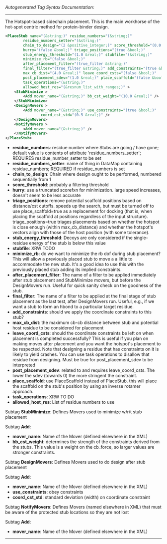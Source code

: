_Autogenerated Tag Syntax Documentation:_

---
The Hotspot-based sidechain placement. This is the main workhorse of the hot-spot centric method for protein-binder design.

```xml
<PlaceStub name="(&string;)" residue_numbers="(&string;)"
        residue_numbers_setter="(&string;)"
        chain_to_design="(2 &positive_integer;)" score_threshold="(0.0 &real;)"
        hurry="(false &bool;)" triage_positions="(true &bool;)"
        stub_energy_threshold="(1.0 &real;)" stubfile="(&string;)"
        minimize_rb="(false &bool;)"
        after_placement_filter="(true_filter &string;)"
        final_filter="(true_filter &string;)" add_constraints="(true &bool;)"
        max_cb_dist="(4.0 &real;)" leave_coord_csts="(false &bool;)"
        post_placement_sdev="(1.0 &real;)" place_scaffold="(false &bool;)"
        task_operations="(&string;)"
        allowed_host_res="(&resnum_list_with_ranges;)" >
    <StubMinimize >
        <Add mover_name="(&string;)" bb_cst_weight="(10.0 &real;)" />
    </StubMinimize>
    <DesignMovers >
        <Add mover_name="(&string;)" use_constraints="(true &bool;)"
                coord_cst_std="(0.5 &real;)" />
    </DesignMovers>
    <NotifyMovers >
        <Add mover_name="(&string;)" />
    </NotifyMovers>
</PlaceStub>
```

-   **residue_numbers**: residue number where Stubs are going / have gone; default value is contents of attribute 'residue_numbers_setter'; REQUIRES residue_number_setter to be set
-   **residue_numbers_setter**: name of thing in DataMap containing residue_numbers; REQUIRED if residue_numbers is set
-   **chain_to_design**: Chain where design ought to be performed, numbered sequentially from 1
-   **score_threshold**: probably a filtering threshold
-   **hurry**: use a truncated scorefxn for minimization. large speed increases, doesn't seem to be less accurate
-   **triage_positions**: remove potential scaffold positions based on distance/cst cutoffs. speeds up the search, but must be turned off to use place_scaffold=true as a replacement for docking (that is, when placing the scaffold at positions regardless of the input structure). triage_positions=true triages placements based on whether the hotspot is close enough (within max_cb_distance) and whether the hotspot's vectors align with those of the host position (with some tolerance).
-   **stub_energy_threshold**: Decoys are only considered if the single-residue energy of the stub is below this value
-   **stubfile**: XRW TODO
-   **minimize_rb**: do we want to minimize the rb dof during stub placement? This will allow a previously placed stub to move a a little to accommodate the new stub. It's a good idea to use this with the previously placed stub adding its implied constraints.
-   **after_placement_filter**: The name of a filter to be applied immediately after stub placement and StubMinimize movers, but before the DesignMovers run. Useful for quick sanity check on the goodness of the stub.
-   **final_filter**: The name of a filter to be applied at the final stage of stub placement as the last test, after DesignMovers run. Useful, e.g., if we want a stub to form an hbond to a particular target residue.
-   **add_constraints**: should we apply the coordinate constraints to this stub?
-   **max_cb_dist**: the maximum cb-cb distance between stub and potential host residue to be considered for placement
-   **leave_coord_csts**: should the coordinate constraints be left on when placement is completed successfully? This is useful if you plan on making moves after placement and you want the hotspot's placement to be respected. Note that designing a residue that has constraints on it is likely to yield crashes. You can use task operations to disallow that residue from designing.  Must be true for post_placement_sdev to be interpreted
-   **post_placement_sdev**: related to and requires leave_coord_csts. The lower the sdev (towards 0) the more stringent the constraint.
-   **place_scaffold**: use PlaceScaffold instead of PlaceStub. this will place the scaffold on the stub's position by using an inverse rotamer approach.
-   **task_operations**: XRW TO DO
-   **allowed_host_res**: List of residue numbers to use


Subtag **StubMinimize**:   Defines Movers used to minimize w/r/t stub placement



Subtag **Add**:   

-   **mover_name**: Name of the Mover (defined elsewhere in the XML)
-   **bb_cst_weight**: determines the strength of the constraints derived from the stubs. This value is a weight on the cb_force, so larger values are stronger constraints.

Subtag **DesignMovers**:   Defines Movers used to do design after stub placement



Subtag **Add**:   

-   **mover_name**: Name of the Mover (defined elsewhere in the XML)
-   **use_constraints**: obey constraints
-   **coord_cst_std**: standard deviation (width) on coordinate constraint

Subtag **NotifyMovers**:   Defines Movers (named elsewhere in XML) that must be aware of the protected stub locations so they are not lost



Subtag **Add**:   

-   **mover_name**: Name of the Mover (defined elsewhere in the XML)

---
